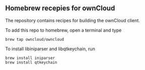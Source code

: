 Homebrew recepies for ownCloud
------------------------------

The repository contains recipes for building the ownCloud
client.

To add this repo to homebrew, open a terminal and type

    brew tap owncloud/owncloud

To install libiniparser and libqtkeychain, run

    brew install iniparser
    brew install qtkeychain 

